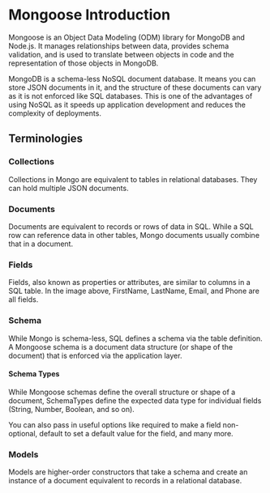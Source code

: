 # **Mongoose Introduction**

Mongoose is an Object Data Modeling (ODM) library for MongoDB and Node.js. It manages relationships between data, provides schema validation, and is used to translate between objects in code and the representation of those objects in MongoDB.

MongoDB is a schema-less NoSQL document database. It means you can store JSON documents in it, and the structure of these documents can vary as it is not enforced like SQL databases. This is one of the advantages of using NoSQL as it speeds up application development and reduces the complexity of deployments.

## Terminologies

### Collections

Collections in Mongo are equivalent to tables in relational databases. They can hold multiple JSON documents.

### Documents

Documents are equivalent to records or rows of data in SQL. While a SQL row can reference data in other tables, Mongo documents usually combine that in a document.

### Fields

Fields, also known as properties or attributes, are similar to columns in a SQL table. In the image above, FirstName, LastName, Email, and Phone are all fields.

### Schema

While Mongo is schema-less, SQL defines a schema via the table definition. A Mongoose schema is a document data structure (or shape of the document) that is enforced via the application layer.

#### Schema Types

While Mongoose schemas define the overall structure or shape of a document, SchemaTypes define the expected data type for individual fields (String, Number, Boolean, and so on).

You can also pass in useful options like required to make a field non-optional, default to set a default value for the field, and many more.

### Models

Models are higher-order constructors that take a schema and create an instance of a document equivalent to records in a relational database.
